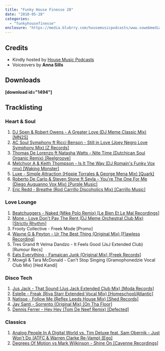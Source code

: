 ```yaml
---
title: "Funky House Finesse 28"
date: "2010-05-28"
categories: 
  - "funkyhousefinesse"
enclosure: "https://media.blubrry.com/housemusicpodcasts/www.sowebmediauk.co.uk/dj-shows/OnePhatDj2/Funky_House_Finesse_28_28th_May_2010_128.mp3 audio/mpeg "
---
```


## Credits

- Kindly hosted by [House Music Podcasts](https://housemusicpodcasts.co.uk/one-phat-dj)
- Voiceovers by **Anna Sills**

## Downloads

**\[download id="1494"\]**

## Tracklisting

### Heart & Soul

1. [DJ Spen & Robert Owens - A Greater Love (DJ Meme Classic Mix) \[MN2S\]](https://clkuk.tradedoubler.com/click?p=23708&a=1254950&url=http%3A%2F%2Fitunes.apple.com%2Fgb%2Falbum%2Fa-greater-love-dj-meme-classic%2Fid368002675%3Fi%3D368002682%26uo%3D6%26partnerId%3D2003)
2. [AC Soul Symphony ft Ricci Benson - Still in Love (Joey Negro Love Symphony Mix) \[Z Records\]](https://www.traxsource.com/index.php?act=show&fc=tpage&cr=titles&cv=56443&referer=onephatdj)
3. [Thomas De Lorenzo ft Natasha Watts - Nite Time (Dutchican Soul Organic Remix) \[Reelgroove\]](https://www.traxsource.com/index.php?act=show&fc=tpage&cr=titles&cv=56260&referer=onephatdj)
4. [Melchyor A & Keith Thompson - Is It The Way (DJ Romain's Funky Vox rmx) \[Waking Monster\]](https://www.traxsource.com/index.php?act=show&fc=tpage&cr=titles&cv=55112&referer=onephatdj)
5. [Luxe - Simple Attraction (Hippie Torrales & George Mena Mix) \[Quark\]](https://www.traxsource.com/index.php?act=show&fc=tpage&cr=titles&cv=54417&referer=onephatdj)
6. [Roberto De Carlo & Steven Stone ft Seyla - You're The One For Me (Diego Auguanno Vox Mix) \[Purple Music\]](https://www.traxsource.com/index.php?act=show&fc=tpage&cr=titles&cv=36023&referer=onephatdj)
7. [Eric Redd - Breathe (Rod Carrillo Discoholics Mix) \[Carrillo Music\]](https://clkuk.tradedoubler.com/click?p=23708&a=1254950&url=http%3A%2F%2Fitunes.apple.com%2Fgb%2Falbum%2Fbreathe-rod-carrillo-discoholics%2Fid368914462%3Fi%3D368914676%26uo%3D6%26partnerId%3D2003)

### Love Lounge

1. [Beatchuggers - Naked (Mike Polo Remix) \[Le Bien Et Le Mal Recordings\]](https://onephatdj.trackitdown.net/genre/house/track/2090089.html)
2. [Mone - Love Don't Pay The Rent (DJ Meme Orchestral Club Mix) \[Strictly Rhythm\]](https://onephatdj.trackitdown.net/genre/house/track/2171766.html)
3. Frooty Collective - Freek Mode \[Promo\]
4. [Wayne G & Peyton - Ur The Best Thing (Original Mix) \[Flawless Recording\]](https://www.flawlessrecordings.com/preview.php?ProdID=15&ReleaseID=0)
5. Tres Grand ft Velma Dandzo - It Feels Good (JsJ Extended Club) \[Rumour Recs\]
6. [Eats Everything - Famaican Junk (Original Mix) \[Freek Records\]](https://onephatdj.trackitdown.net/genre/house/track/2195683.html)
7. Mowgli & Tara McDonald - Can't Stop Singing (Gramophonedzie Vocal Club Mix) \[Hed Kandi\]

### Disco Tech

1. [Jus Jack - That Sound (Jus Jack Extended Club Mix) \[Moda Records\]](https://onephatdj.trackitdown.net/genre/house/track/2140193.html)
2. [Estelle - Freak (Riva Starr Extended Vocal Mix) \[Homeschool/Atlantic\]](https://www.amazon.co.uk/gp/product/B003K50Y6M?ie=UTF8&tag=onephatdj-21&linkCode=as2&camp=1634&creative=19450&creativeASIN=B003K50Y6M)
3. [Natisse - Follow Me (Reflex Leeds House Mix) \[Shed Records\]](https://www.natisse.com/)
4. [Jay Santi - Sorrento (Original Mix) \[On Tha Floor\]](https://www.traxsource.com/index.php?act=show&fc=tpage&cr=titles&cv=55178&referer=onephatdj)
5. [Dennis Ferrer - Hey Hey (Tom De Neef Remix) \[Defected\]](https://www.traxsource.com/index.php?act=show&fc=tpage&cr=titles&cv=54857&alias=downloads&referer=onephatdj)

### Classics

1. [Analog People In A Digital World vs. Tim Deluxe feat. Sam Obernik - Just Won't Do (ATFC & Warren Clarke Re-Vamp) \[Ego\]](https://onephatdj.trackitdown.net/genre/house/track/2216437.html)
2. [Degrees Of Motion vs Mark Wilkinson - Shine On \[Cayenne Recordings\]](https://onephatdj.trackitdown.net/genre/house/track/2091819.html)
